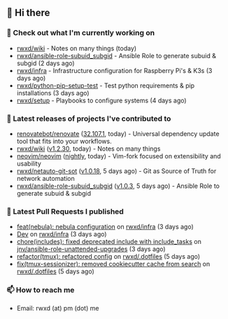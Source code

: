 ## 👋 Hi there

### 👷 Check out what I'm currently working on


- [rwxd/wiki](https://github.com/rwxd/wiki) - Notes on many things (today)
- [rwxd/ansible-role-subuid_subgid](https://github.com/rwxd/ansible-role-subuid_subgid) - Ansible Role to generate subuid &amp; subgid (2 days ago)
- [rwxd/infra](https://github.com/rwxd/infra) - Infrastructure configuration for Raspberry Pi&#39;s &amp; K3s (3 days ago)
- [rwxd/python-pip-setup-test](https://github.com/rwxd/python-pip-setup-test) - Test python requirements &amp; pip installations (3 days ago)
- [rwxd/setup](https://github.com/rwxd/setup) - Playbooks to configure systems (4 days ago)

### 🔭 Latest releases of projects I've contributed to


- [renovatebot/renovate](https://github.com/renovatebot/renovate) ([32.107.1](https://github.com/renovatebot/renovate/releases/tag/32.107.1), today) - Universal dependency update tool that fits into your workflows.
- [rwxd/wiki](https://github.com/rwxd/wiki) ([v1.2.30](https://github.com/rwxd/wiki/releases/tag/v1.2.30), today) - Notes on many things
- [neovim/neovim](https://github.com/neovim/neovim) ([nightly](https://github.com/neovim/neovim/releases/tag/nightly), today) - Vim-fork focused on extensibility and usability
- [rwxd/netauto-git-sot](https://github.com/rwxd/netauto-git-sot) ([v1.0.18](https://github.com/rwxd/netauto-git-sot/releases/tag/v1.0.18), 5 days ago) - Git as Source of Truth for network automation
- [rwxd/ansible-role-subuid_subgid](https://github.com/rwxd/ansible-role-subuid_subgid) ([v1.0.3](https://github.com/rwxd/ansible-role-subuid_subgid/releases/tag/v1.0.3), 5 days ago) - Ansible Role to generate subuid &amp; subgid

### 🔨 Latest Pull Requests I published


- [feat(nebula): nebula configuration](https://github.com/rwxd/infra/pull/34) on [rwxd/infra](https://github.com/rwxd/infra) (3 days ago)
- [Dev](https://github.com/rwxd/infra/pull/33) on [rwxd/infra](https://github.com/rwxd/infra) (3 days ago)
- [chore(includes): fixed deprecated include with include_tasks](https://github.com/jnv/ansible-role-unattended-upgrades/pull/100) on [jnv/ansible-role-unattended-upgrades](https://github.com/jnv/ansible-role-unattended-upgrades) (3 days ago)
- [refactor(tmux): refactored config](https://github.com/rwxd/.dotfiles/pull/18) on [rwxd/.dotfiles](https://github.com/rwxd/.dotfiles) (5 days ago)
- [fix(tmux-sessionizer): removed cookiecutter cache from search](https://github.com/rwxd/.dotfiles/pull/17) on [rwxd/.dotfiles](https://github.com/rwxd/.dotfiles) (5 days ago)

### 📫 How to reach me

- Email: rwxd (at) pm (dot) me
